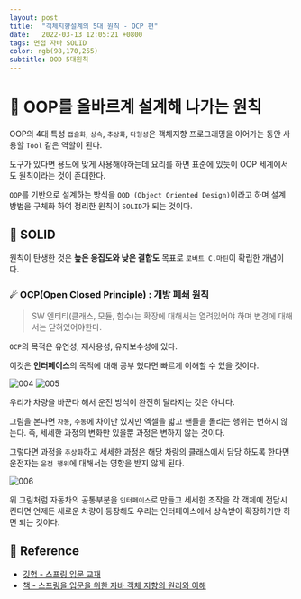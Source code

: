 ```yaml
---
layout: post 
title:  "객체지향설계의 5대 원칙 - OCP 편"
date:   2022-03-13 12:05:21 +0800 
tags: 면접 자바 SOLID
color: rgb(98,170,255)
subtitle: OOD 5대원칙
--- 
```


# 🚀 OOP를 올바르계 설계해 나가는 원칙
    
OOP의 4대 특성 `캡슐화`, `상속`, `추상화`, `다형성`은 객체지향 프로그래밍을 이어가는 동안 사용할 `Tool` 같은 역할이 된다.

도구가 있다면 용도에 맞게 사용해야하는데 요리를 하면 표준에 있듯이 OOP 세계에서도 원칙이라는 것이 존대한다.

`OOP`를 기반으로 설계하는 방식을 `OOD (Object Oriented Design)`이라고 하며 
설계 방법을 구체화 하여 정리한 원칙이 `SOLID`가 되는 것이다.

## 🌠  SOLID

원칙이 탄생한 것은 **높은 응집도와 낮은 결합도** 목표로 `로버트 C.마틴`이 확립한 개념이다.

### ☄ OCP(Open Closed Principle) : 개방 폐쇄 원칙

> SW 엔티티(클래스, 모듈, 함수)는 확장에 대해서는 열려있어야 하며 변경에 대해서는 닫혀있어야한다.


`OCP`의 목적은 유연성, 재사용성, 유지보수성에 있다.

이것은 **인터페이스**의 목적에 대해 공부 했다면 빠르게 이해할 수 있을 것이다.

![004](https://user-images.githubusercontent.com/65659478/158052292-199ce24b-bcc0-49f5-a1fd-40fd801d5b0c.jpg)
![005](https://user-images.githubusercontent.com/65659478/158052293-4b1d49f2-f708-4597-ba78-80fe4edec67d.jpg)

우리가 차량을 바꾼다 해서 운전 방식이 완전히 달라지는 것은 아니다.

그림을 본다면 `자동`, `수동`에 차이만 있지만 엑셀을 밟고 핸들을 돌리는 행위는 변하지 않는다.
즉, 세세한 과정의 변화만 있을뿐 과정은 변하지 않는 것이다.

그렇다면 과정을 `추상화`하고 세세한 과정은 해당 차량의 클래스에서 담당 하도록 한다면
운전자는 `운전 행위`에 대해서는 영향을 받지 않게 된다.

![006](https://user-images.githubusercontent.com/65659478/158052291-55f3daed-8775-4635-821e-c5e787c7662a.jpg)

위 그림처럼 자동차의 공통부분을 `인터페이스`로 만들고 세세한 조작을 각 객체에 전담시킨다면 언제든 새로운 차량이 등장해도
우리는 인터페이스에서 상속받아 확장하기만 하면 되는 것이다.


## 🧾 Reference
- [깃헙 - 스프링 입문 교재](https://github.com/expert0226/oopinspring)
- [책 - 스프링을 입문을 위한 자바 객체 지향의 원리와 이해](https://www.aladin.co.kr/shop/wproduct.aspx?ItemId=55641908)


